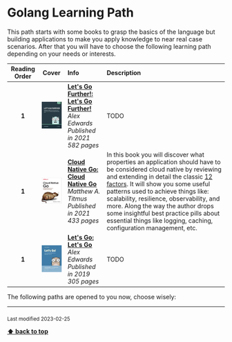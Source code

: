 [//]: # (Auto generated file from templates)

# Golang Learning Path

This path starts with some books to grasp the basics of the language but building applications to make you apply knowledge to near real case scenarios. After that you will have to choose the following learning path depending on your needs or interests.

| Reading Order | Cover | Info | Description |
| :---: | :---: | :--- | :--- |
| **1** | ![img](/assets/books/covers/lets-go-further.jpeg) | [**Let's Go Further!: Let's Go Further!**](https://lets-go-further.alexedwards.net/) <br> *Alex Edwards* <br> *Published in 2021* <br> *582 pages* <br>  | TODO |
| **1** | ![img](/assets/books/covers/cloud-native-go.jpeg) | [**Cloud Native Go: Cloud Native Go**](https://learning.oreilly.com/library/view/-/9781492076322/) <br> *Matthew A. Titmus* <br> *Published in 2021* <br> *433 pages* <br>  | In this book you will discover what properties an application should have to be considered cloud native by reviewing and extending in detail the classic [12 factors](https://12factor.net/). It will show you some useful patterns used to achieve things like: scalability, resilience, observability, and more. Along the way the author drops some insightful best practice pills about essential things like logging, caching, configuration management, etc.  |
| **1** | ![img](/assets/books/covers/lets-go.jpeg) | [**Let's Go: Let's Go**](https://lets-go.alexedwards.net/) <br> *Alex Edwards* <br> *Published in 2019* <br> *305 pages* <br>  | TODO |

The following paths are opened to you now, choose wisely:





---
<sub>Last modified 2023-02-25</sub>

[**⬆ back to top**](#golang-learning-path)
